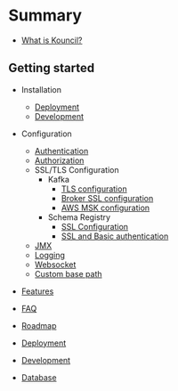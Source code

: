 # Summary
* [What is Kouncil?](README.md)

## Getting started
* Installation
  * [Deployment](installation/DEPLOYMENT.md)
  * [Development](installation/DEVELOPMENT.md)
* Configuration
  * [Authentication](configuration/security/AUTHENTICATION.md)
  * [Authorization](configuration/security/AUTHORIZATION.md)
  * SSL/TLS Configuration
    * Kafka
      * [TLS configuration](configuration/kafka/TLS.md)
      * [Broker SSL configuration](configuration/kafka/SASL_PLAIN.md)
      * [AWS MSK configuration](configuration/kafka/AWS_MSK.md)
    * Schema Registry
      * [SSL Configuration](configuration/schema-registry/SCHEMA_REGISTRY_SSL.md)
      * [SSL and Basic authentication](configuration/schema-registry/SCHEMA_REGISTRY_SSL_BASIC_AUTH.md)
  * [JMX](configuration/JMX.md)
  * [Logging](configuration/LOGGING.md)
  * [Websocket](configuration/WEBSOCKET.md)
  * [Custom base path](configuration/CUSTOM_BASE_PATH.md)


* [Features](FEATURES.md)


* [FAQ](FAQ.md)


* [Roadmap](ROADMAP.md)
* [Deployment](DEPLOYMENT.md)
* [Development](DEVELOPMENT.md)
* [Database](DATABASE.md)
